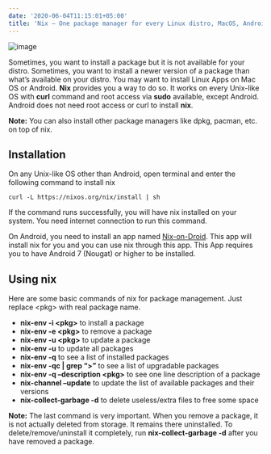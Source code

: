 ```yaml
---
date: '2020-06-04T11:15:01+05:00'
title: 'Nix – One package manager for every Linux distro, MacOS, Android, and much more.'
---
```


![image](/images/nix-one-package-manager-for-every-linux-distro-mac-android-and-much-more/nix-wiki.png)  
  
Sometimes, you want to install a package but it is not available for your distro. Sometimes, you want to install a newer version of a package than what’s available on your distro. You may want to install Linux Apps on Mac OS or Android. **Nix** provides you a way to do so. It works on every Unix\-like OS with **curl** command and root access via **sudo** available, except Android. Android does not need root access or curl to install **nix**.

**Note:** You can also install other package managers like dpkg, pacman, etc. on top of nix.

**Installation**
----------------

On any Unix\-like OS other than Android, open terminal and enter the following command to install nix

```
curl -L https://nixos.org/nix/install | sh
```
If the command runs successfully, you will have nix installed on your system. You need internet connection to run this command.

On Android, you need to install an app named [Nix\-on\-Droid](https://f-droid.org/en/packages/com.termux.nix/). This app will install nix for you and you can use nix through this app. This App requires you to have Android 7 (Nougat) or higher to be installed.

**Using nix**
-------------

Here are some basic commands of nix for package management. Just replace \<pkg\> with real package name.

* **nix\-env \-i \<pkg\>** to install a package
* **nix\-env \-e \<pkg\>** to remove a package
* **nix\-env \-u \<pkg\>** to update a package
* **nix\-env \-u** to update all packages
* **nix\-env \-q** to see a list of installed packages
* **nix\-env \-qc \| grep “\>”** to see a list of upgradable packages
* **nix\-env \-q –description \<pkg\>** to see one line description of a package
* **nix\-channel –update** to update the list of available packages and their versions
* **nix\-collect\-garbage \-d** to delete useless/extra files to free some space

**Note:** The last command is very important. When you remove a package, it is not actually deleted from storage. It remains there uninstalled. To delete/remove/uninstall it completely, run **nix\-collect\-garbage \-d** after you have removed a package.

  
